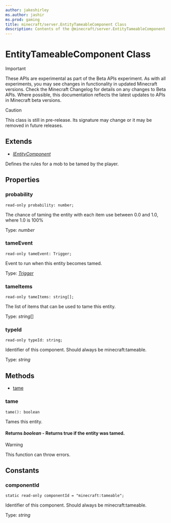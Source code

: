 ```yaml
---
author: jakeshirley
ms.author: jashir
ms.prod: gaming
title: minecraft/server.EntityTameableComponent Class
description: Contents of the @minecraft/server.EntityTameableComponent class.
---
```

# EntityTameableComponent Class
>[!IMPORTANT]
>These APIs are experimental as part of the Beta APIs experiment. As with all experiments, you may see changes in functionality in updated Minecraft versions. Check the Minecraft Changelog for details on any changes to Beta APIs. Where possible, this documentation reflects the latest updates to APIs in Minecraft beta versions.

> [!CAUTION]
> This class is still in pre-release.  Its signature may change or it may be removed in future releases.

## Extends
- [*IEntityComponent*](IEntityComponent.md)

Defines the rules for a mob to be tamed by the player.

## Properties

### **probability**
`read-only probability: number;`

The chance of taming the entity with each item use between 0.0 and 1.0, where 1.0 is 100%

Type: *number*

### **tameEvent**
`read-only tameEvent: Trigger;`

Event to run when this entity becomes tamed.

Type: [*Trigger*](Trigger.md)

### **tameItems**
`read-only tameItems: string[];`

The list of items that can be used to tame this entity.

Type: *string*[]

### **typeId**
`read-only typeId: string;`

Identifier of this component. Should always be minecraft:tameable.

Type: *string*

## Methods
- [tame](#tame)

### **tame**
`
tame(): boolean
`

Tames this entity.

#### **Returns** *boolean* - Returns true if the entity was tamed.

> [!WARNING]
> This function can throw errors.

## Constants

### **componentId**
`static read-only componentId = "minecraft:tameable";`

Identifier of this component. Should always be minecraft:tameable.

Type: *string*
